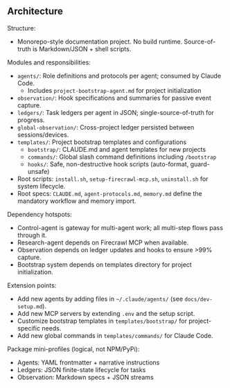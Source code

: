 ## Architecture

Structure:
- Monorepo-style documentation project. No build runtime. Source-of-truth is Markdown/JSON + shell scripts.

Modules and responsibilities:
- `agents/`: Role definitions and protocols per agent; consumed by Claude Code.
  - Includes `project-bootstrap-agent.md` for project initialization
- `observation/`: Hook specifications and summaries for passive event capture.
- `ledgers/`: Task ledgers per agent in JSON; single-source-of-truth for progress.
- `global-observation/`: Cross-project ledger persisted between sessions/devices.
- `templates/`: Project bootstrap templates and configurations
  - `bootstrap/`: CLAUDE.md and agent templates for new projects
  - `commands/`: Global slash command definitions including `/bootstrap`
  - `hooks/`: Safe, non-destructive hook scripts (auto-format, guard-unsafe)
- Root scripts: `install.sh`, `setup-firecrawl-mcp.sh`, `uninstall.sh` for system lifecycle.
- Root specs: `CLAUDE.md`, `agent-protocols.md`, `memory.md` define the mandatory workflow and memory import.

Dependency hotspots:
- Control-agent is gateway for multi-agent work; all multi-step flows pass through it.
- Research-agent depends on Firecrawl MCP when available.
- Observation depends on ledger updates and hooks to ensure >99% capture.
- Bootstrap system depends on templates directory for project initialization.

Extension points:
- Add new agents by adding files in `~/.claude/agents/` (see `docs/dev-setup.md`).
- Add new MCP servers by extending `.env` and the setup script.
- Customize bootstrap templates in `templates/bootstrap/` for project-specific needs.
- Add new global commands in `templates/commands/` for Claude Code.

Package mini-profiles (logical, not NPM/PyPi):
- Agents: YAML frontmatter + narrative instructions
- Ledgers: JSON finite-state lifecycle for tasks
- Observation: Markdown specs + JSON streams


